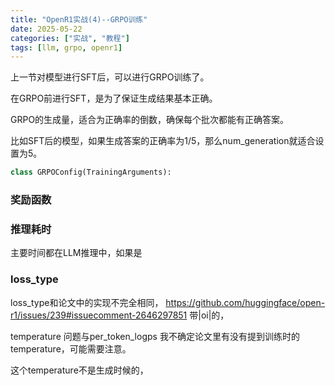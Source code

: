 ```yaml
---
title: "OpenR1实战(4)--GRPO训练"
date: 2025-05-22
categories: ["实战", "教程"]
tags: [llm, grpo, openr1]
---
```

上一节对模型进行SFT后，可以进行GRPO训练了。

在GRPO前进行SFT，是为了保证生成结果基本正确。

GRPO的生成量，适合为正确率的倒数，确保每个批次都能有正确答案。

比如SFT后的模型，如果生成答案的正确率为1/5，那么num_generation就适合设置为5。


```py
class GRPOConfig(TrainingArguments):
```

### 奖励函数


### 推理耗时
主要时间都在LLM推理中，如果是
### loss_type
loss_type和论文中的实现不完全相同，
https://github.com/huggingface/open-r1/issues/239#issuecomment-2646297851
带|oi|的，




temperature 问题与per_token_logps
我不确定论文里有没有提到训练时的temperature，可能需要注意。

这个temperature不是生成时候的，
